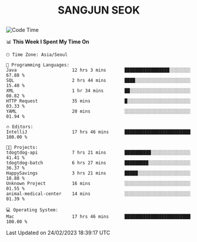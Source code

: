 <h1>
 <p align="center">
   SANGJUN SEOK
 </p>
</h1>

<!--START_SECTION:waka-->
![Code Time](http://img.shields.io/badge/Code%20Time-2%2C276%20hrs%2017%20mins-blue)

📊 **This Week I Spent My Time On** 

```text
🕑︎ Time Zone: Asia/Seoul

💬 Programming Languages: 
Java                     12 hrs 3 mins       █████████████████░░░░░░░░   67.88 % 
SQL                      2 hrs 44 mins       ████░░░░░░░░░░░░░░░░░░░░░   15.40 % 
XML                      1 hr 34 mins        ██░░░░░░░░░░░░░░░░░░░░░░░   08.82 % 
HTTP Request             35 mins             █░░░░░░░░░░░░░░░░░░░░░░░░   03.33 % 
YAML                     20 mins             ░░░░░░░░░░░░░░░░░░░░░░░░░   01.94 % 

🔥 Editors: 
IntelliJ                 17 hrs 46 mins      █████████████████████████   100.00 % 

🐱‍💻 Projects: 
tdogtdog-api             7 hrs 21 mins       ██████████░░░░░░░░░░░░░░░   41.41 % 
tdogtdog-batch           6 hrs 27 mins       █████████░░░░░░░░░░░░░░░░   36.37 % 
HappySavings             3 hrs 21 mins       █████░░░░░░░░░░░░░░░░░░░░   18.88 % 
Unknown Project          16 mins             ░░░░░░░░░░░░░░░░░░░░░░░░░   01.55 % 
animal-medical-center    14 mins             ░░░░░░░░░░░░░░░░░░░░░░░░░   01.39 % 

💻 Operating System: 
Mac                      17 hrs 46 mins      █████████████████████████   100.00 % 
```


 Last Updated on 24/02/2023 18:39:17 UTC
<!--END_SECTION:waka-->
